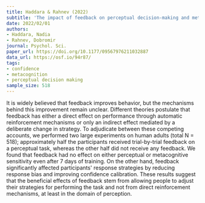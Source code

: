 ```yaml
---
title: Haddara & Rahnev (2022)
subtitle: 'The impact of feedback on perceptual decision-making and metacognition: Reduction in bias but no change in sensitivity'
date: 2022/02/01
authors:
- Haddara, Nadia
- Rahnev, Dobromir
journal: Psychol. Sci.
paper_url: https://doi.org/10.1177/09567976211032887
data_url: https://osf.io/94r87/
tags:
- confidence
- metacognition
- perceptual decision making
sample_size: 518
---
```


It is widely believed that feedback improves behavior, but the mechanisms behind this improvement remain unclear. Different theories postulate that feedback has either a direct effect on performance through automatic reinforcement mechanisms or only an indirect effect mediated by a deliberate change in strategy. To adjudicate between these competing accounts, we performed two large experiments on human adults (total N = 518); approximately half the participants received trial-by-trial feedback on a perceptual task, whereas the other half did not receive any feedback. We found that feedback had no effect on either perceptual or metacognitive sensitivity even after 7 days of training. On the other hand, feedback significantly affected participants' response strategies by reducing response bias and improving confidence calibration. These results suggest that the beneficial effects of feedback stem from allowing people to adjust their strategies for performing the task and not from direct reinforcement mechanisms, at least in the domain of perception.

